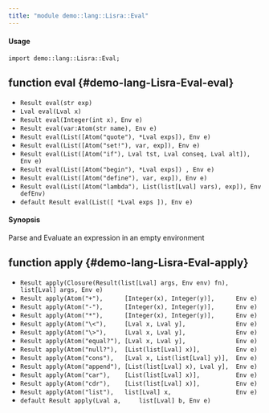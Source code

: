 ```yaml
---
title: "module demo::lang::Lisra::Eval"
---
```


#### Usage

`import demo::lang::Lisra::Eval;`

## function eval {#demo-lang-Lisra-Eval-eval}

* ``Result eval(str exp)``
* ``Lval eval(Lval x)``
* ``Result eval(Integer(int x), Env e)``
* ``Result eval(var:Atom(str name), Env e)``
* ``Result eval(List([Atom("quote"), *Lval exps]), Env e)``
* ``Result eval(List([Atom("set!"), var, exp]), Env e)``
* ``Result eval(List([Atom("if"), Lval tst, Lval conseq, Lval alt]), Env e)``
* ``Result eval(List([Atom("begin"), *Lval exps]) , Env e)``
* ``Result eval(List([Atom("define"), var, exp]), Env e)``
* ``Result eval(List([Atom("lambda"), List(list[Lval] vars), exp]), Env defEnv)``
* ``default Result eval(List([ *Lval exps ]), Env e)``

#### Synopsis

Parse and Evaluate an expression in an empty environment

## function apply {#demo-lang-Lisra-Eval-apply}

* ``Result apply(Closure(Result(list[Lval] args, Env env) fn), list[Lval] args, Env e)``
* ``Result apply(Atom("+"),      [Integer(x), Integer(y)],      Env e)``
* ``Result apply(Atom("-"),      [Integer(x), Integer(y)],      Env e)``
* ``Result apply(Atom("*"),      [Integer(x), Integer(y)],      Env e)``
* ``Result apply(Atom("\<"),     [Lval x, Lval y],              Env e)``
* ``Result apply(Atom("\>"),     [Lval x, Lval y],              Env e)``
* ``Result apply(Atom("equal?"), [Lval x, Lval y],              Env e)``
* ``Result apply(Atom("null?"),  [List(list[Lval] x)],          Env e)``
* ``Result apply(Atom("cons"),   [Lval x, List(list[Lval] y)],  Env e)``
* ``Result apply(Atom("append"), [List(list[Lval] x), Lval y],  Env e)``
* ``Result apply(Atom("car"),    [List(list[Lval] x)],          Env e)``
* ``Result apply(Atom("cdr"),    [List(list[Lval] x)],          Env e)``
* ``Result apply(Atom("list"),   list[Lval] x,                  Env e)``
* ``default Result apply(Lval a,     list[Lval] b, Env e)``

